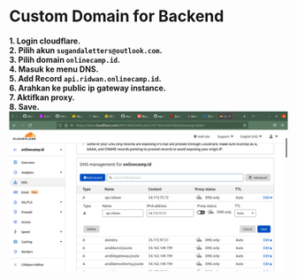 # Custom Domain for Backend
**1. Login cloudflare.**<br>
**2. Pilih akun `sugandaletters@outlook.com`.**<br>
**3. Pilih domain `onlinecamp.id`.**<br>
**4. Masuk ke menu DNS.**<br>
**5. Add Record `api.ridwan.onlinecamp.id`.**<br>
**6. Arahkan ke public ip gateway instance.**<br>
**7. Aktifkan proxy.**<br>
**8. Save.**<br>
![Gambar Custom Domain for Backend](screenshot/gambar1.png)<br>